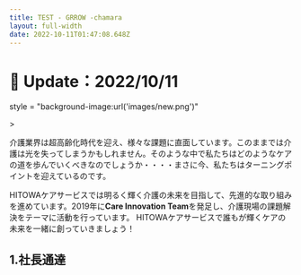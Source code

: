 ```yaml
---
title: TEST - GRROW -chamara
layout: full-width
date: 2022-10-11T01:47:08.648Z
---
```

######  <h1 class="black-600 text-right text-xs"> 🔄 Update：2022/10/11</h1>

</div>

<div class="w-full h-screen bg-no-repeat bg-center bg-contain"

style = "background-image:url('images/new.png')"

\></div>



介護業界は超高齢化時代を迎え、様々な課題に直面しています。このままでは介護は光を失ってしまうかもしれません。そのような中で私たちはどのようなケアの道を歩んでいくべきなのでしょうか・・・・まさに今、私たちはターニングポイントを迎えているのです。

HITOWAケアサービスでは明るく輝く介護の未来を目指して、先進的な取り組みを進めています。2019年に**Care Innovation Team**を発足し、介護現場の課題解決をテーマに活動を行っています。 HITOWAケアサービスで誰もが輝くケアの未来を一緒に創っていきましょう！







<div class="bg-blue-300 bg-opacity-50 p-2 w-full h-full"> <h2 class="text-black-600 text-left text-base font-bold">1.社長通達</h2>